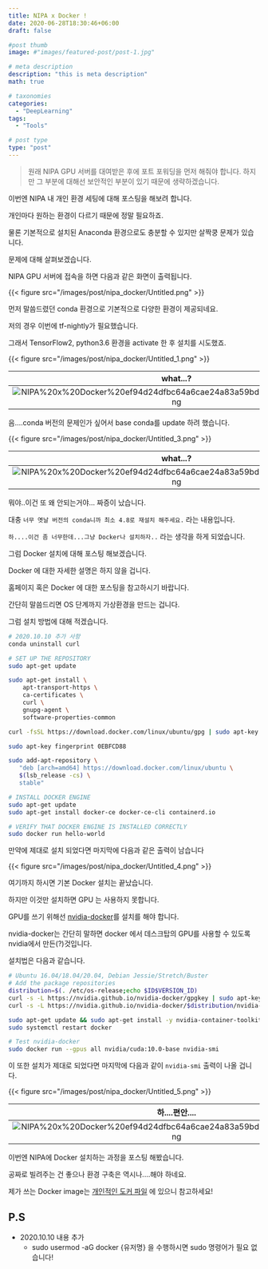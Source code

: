 ```yaml
---
title: NIPA x Docker !
date: 2020-06-28T18:30:46+06:00
draft: false

#post thumb
image: #"images/featured-post/post-1.jpg"

# meta description
description: "this is meta description"
math: true

# taxonomies
categories:
  - "DeepLearning"
tags:
  - "Tools"

# post type
type: "post"
---
```


> 원래 NIPA GPU 서버를 대여받은 후에 포트 포워딩을 먼저 해줘야 합니다.
하지만 그 부분에 대해선 보안적인 부분이 있기 때문에 생략하겠습니다.

이번엔 NIPA 내 개인 환경 세팅에 대해 포스팅을 해보려 합니다. 

개인마다 원하는 환경이 다르기 때문에 정말 필요하죠.

물론 기본적으로 설치된 Anaconda  환경으로도 충분할 수 있지만 살짝쿵 문제가 있습니다. 

문제에 대해 살펴보겠습니다. 

NIPA GPU 서버에 접속을 하면 다음과 같은 화면이 출력됩니다.

{{< figure src="/images/post/nipa_docker/Untitled.png" >}}

먼저 말씀드렸던 conda 환경으로 기본적으로 다양한 환경이 제공되네요. 

저의 경우 이번에 tf-nightly가 필요했습니다. 

그래서 TensorFlow2, python3.6 환경을 activate  한 후 설치를 시도했죠.

{{< figure src="/images/post/nipa_docker/Untitled_1.png" >}}

|what...?|
|:--:|
|![NIPA%20x%20Docker%20ef94d24dfbc64a6cae24a83a59bd352f/Untitled%202.png](https://jjerry-k.github.io/public/img/nipa_docker/Untitled_2.png)|

음....conda 버전의 문제인가 싶어서 base conda를 update  하려 했습니다.

{{< figure src="/images/post/nipa_docker/Untitled_3.png" >}}

|what...?|
|:--:|
|![NIPA%20x%20Docker%20ef94d24dfbc64a6cae24a83a59bd352f/Untitled%202.png](https://jjerry-k.github.io/public/img/nipa_docker/Untitled_2.png)|

뭐야..이건 또 왜 안되는거야... 짜증이 났습니다. 

대충 `너무 옛날 버전의 conda니까 최소 4.8로 재설치 해주세요.` 라는 내용입니다. 

`하....이건 좀 너무한데...그냥 Docker나 설치하자..` 라는 생각을 하게 되었습니다.

그럼 Docker 설치에 대해 포스팅 해보겠습니다.

Docker 에 대한 자세한 설명은 하지 않을 겁니다. 

홈페이지 혹은 Docker 에 대한 포스팅을 참고하시기 바랍니다. 

간단히 말씀드리면 OS 단계까지 가상환경을 만드는 겁니다. 

그럼 설치 방법에 대해 적겠습니다. 

```bash
# 2020.10.10 추가 사항
conda uninstall curl

# SET UP THE REPOSITORY
sudo apt-get update

sudo apt-get install \
    apt-transport-https \
    ca-certificates \
    curl \
    gnupg-agent \
    software-properties-common

curl -fsSL https://download.docker.com/linux/ubuntu/gpg | sudo apt-key add -

sudo apt-key fingerprint 0EBFCD88

sudo add-apt-repository \
   "deb [arch=amd64] https://download.docker.com/linux/ubuntu \
   $(lsb_release -cs) \
   stable"

# INSTALL DOCKER ENGINE
sudo apt-get update
sudo apt-get install docker-ce docker-ce-cli containerd.io

# VERIFY THAT DOCKER ENGINE IS INSTALLED CORRECTLY
sudo docker run hello-world
```

만약에 제대로 설치 되었다면 마지막에 다음과 같은 출력이 남습니다

{{< figure src="/images/post/nipa_docker/Untitled_4.png" >}}

여기까지 하시면 기본 Docker 설치는 끝났습니다. 

하지만 이것만 설치하면 GPU 는 사용하지 못합니다. 

GPU를 쓰기 위해선 [nvidia-docker](https://github.com/NVIDIA/nvidia-docker)를 설치를 해야 합니다.

nvidia-docker는 간단히 말하면 docker 에서 데스크탑의 GPU를 사용할 수 있도록 nvidia에서 만든(?)것입니다.

설치법은 다음과 같습니다.

```bash
# Ubuntu 16.04/18.04/20.04, Debian Jessie/Stretch/Buster
# Add the package repositories
distribution=$(. /etc/os-release;echo $ID$VERSION_ID)
curl -s -L https://nvidia.github.io/nvidia-docker/gpgkey | sudo apt-key add -
curl -s -L https://nvidia.github.io/nvidia-docker/$distribution/nvidia-docker.list | sudo tee /etc/apt/sources.list.d/nvidia-docker.list

sudo apt-get update && sudo apt-get install -y nvidia-container-toolkit
sudo systemctl restart docker

# Test nvidia-docker
sudo docker run --gpus all nvidia/cuda:10.0-base nvidia-smi
```

이 또한 설치가 제대로 되었다면 마지막에 다음과 같이 `nvidia-smi` 출력이 나올 겁니다. 

{{< figure src="/images/post/nipa_docker/Untitled_5.png" >}}

|하....편안....|
|:--:|
|![NIPA%20x%20Docker%20ef94d24dfbc64a6cae24a83a59bd352f/Untitled%206.png](https://jjerry-k.github.io/public/img/nipa_docker/Untitled_6.png)|

이번엔 NIPA에 Docker 설치하는 과정을 포스팅 해봤습니다. 

공짜로 빌려주는 건 좋으나 환경 구축은 역시나....해야 하네요.

제가 쓰는 Docker image는 [개인적인 도커 파일](https://jjerry-k.github.io/living/2020/05/05/dockerfile/) 에 있으니 참고하세요!

## P.S
- 2020.10.10 내용 추가
  - sudo usermod -aG docker {유저명} 을 수행하시면 sudo 명령어가 필요 없습니다!